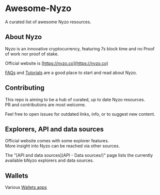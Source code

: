 # Awesome-Nyzo
A curated list of awesome Nyzo resources.

## About Nyzo

Nyzo is an innovative cryptocurrency, featuring 7s block time and no Proof of work nor proof of stake.

Official website is [https://nyzo.co](https://nyzo.co)

[FAQs](FAQs/) and [Tutorials](Tutorials/) are a good place to start and read about Nyzo.

## Contributing
This repo is aiming to be a hub of curated, up to date Nyzo resources.  
PR and contributions are most welcome.

Feel free to open issues for outdated links, info, or to suggest new content.

## Explorers, API and data sources

Official website comes with some explorer features.  
More insight into Nyzo can be reached via other sources.

The "[API and data sources](API - Data sources/)" page lists the currently available bNyzo explorers and data sources.

## Wallets

Various [Wallets apps](Wallets/)
